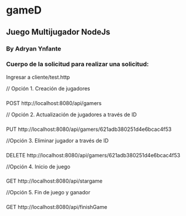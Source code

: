 # gameD
## Juego Multijugador NodeJs
### By Adryan Ynfante

### Cuerpo de la solicitud para realizar una solicitud:
Ingresar a cliente/test.http

// Opción 1. Creación de jugadores
###
POST http://localhost:8080/api/gamers

// Opción 2. Actualización de jugadores a través de ID
###
PUT  http://localhost:8080/api/gamers/621adb380251d4e6bcac4f53

//Opción 3. Eliminar jugador a través de ID
###
DELETE http://localhost:8080/api/gamers/621adb380251d4e6bcac4f53

//Opción 4. Inicio de juego
###
GET  http://localhost:8080/api/stargame 

//Opción 5. Fin de juego y ganador
###
GET http://localhost:8080/api/finishGame


